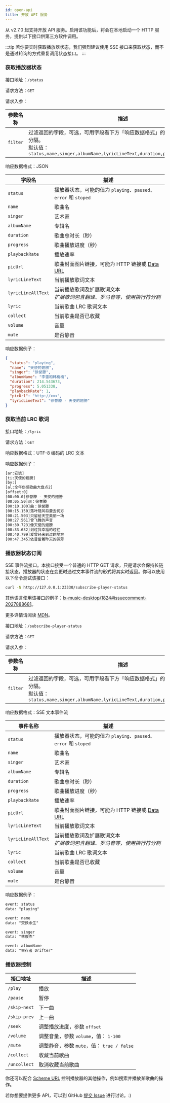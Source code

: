 ```yaml
---
id: open-api
title: 开放 API 服务
---
```


从 v2.7.0 起支持开放 API 服务。启用该功能后，将会在本地启动一个 HTTP 服务，提供以下接口供第三方软件调用。

:::tip
若你要实时获取播放器状态，我们强烈建议使用 SSE 接口来获取状态，而不是通过轮询的方式重复调用状态接口。
:::

### 获取播放器状态

接口地址：`/status`

请求方法：`GET`

请求入参：

| 参数名称 | 描述 |
| --- | ---  |
| `filter` | 过滤返回的字段，可选，可用字段看下方「响应数据格式」的字段名，多个字段用 `,` 分隔。<br/> 默认值：`status,name,singer,albumName,lyricLineText,duration,progress,playbackRate` |

响应数据格式：JSON

| 字段名 | 描述 |
| --- | ---  |
| `status` | 播放器状态，可能的值为 `playing`、`paused`、`error` 和 `stoped` |
| `name` | 歌曲名 |
| `singer` | 艺术家 |
| `albumName` | 专辑名 |
| `duration` | 歌曲总时长（秒） |
| `progress` | 歌曲播放进度（秒） |
| `playbackRate` | 播放速率 |
| `picUrl` | 歌曲封面图片链接，可能为 HTTP 链接或 [Data URL](https://developer.mozilla.org/en-US/docs/Web/HTTP/Basics_of_HTTP/Data_URLs) |
| `lyricLineText` | 当前播放歌词文本 |
| `lyricLineAllText` | 当前播放歌词及扩展歌词文本<br/> *扩展歌词包含翻译、罗马音等，使用换行符分割* |
| `lyric` | 当前歌曲 LRC 歌词文本 |
| `collect` | 当前歌曲是否已收藏 |
| `volume` | 音量 |
| `mute` | 是否静音 |

响应数据例子：

```json
{
  "status": "playing",
  "name": "天使的翅膀",
  "singer": "徐誉滕",
  "albumName": "李雷和韩梅梅",
  "duration": 214.543673,
  "progress": 5.051338,
  "playbackRate": 1,
  "picUrl": "http://xxx",
  "lyricLineText": "徐誉滕 - 天使的翅膀"
}
```

### 获取当前 LRC 歌词

接口地址：`/lyric`

请求方法：`GET`

响应数据格式：UTF-8 编码的 LRC 文本

响应数据例子：

```txt
[ar:安琥]
[ti:天使的翅膀]
[by:]
[al:全年伤感歌曲大盘点2]
[offset:0]
[00:00.0]徐誉滕 - 天使的翅膀
[00:05.50]词：徐誉滕
[00:10.100]曲：徐誉滕
[00:15.150]落叶随风将要去何方
[00:21.503]只留给天空美丽一场
[00:27.561]曾飞舞的声音
[00:30.723]像天使的翅膀
[00:33.632]划过我幸福的过往
[00:40.799]爱曾经来到过的地方
[00:47.345]依昔留着昨天的芬芳
```

### 播放器状态订阅

SSE 事件流接口。本接口接受一个普通的 HTTP GET 请求，只是请求会保持长链接状态。播放器的状态在变更时通过文本事件流的形式将其实时返回。你可以使用以下命令测试该接口：

```bash
curl -N http://127.0.0.1:23330/subscribe-player-status
```

其他语言使用该接口的例子：[lx-music-desktop/1824#issuecomment-2027888681](https://github.com/lyswhut/lx-music-desktop/issues/1824#issuecomment-2027888681)。

更多详情请阅读 [MDN](https://developer.mozilla.org/en-US/docs/Web/API/Server-sent_events)。

接口地址：`/subscribe-player-status`

请求方法：`GET`

请求入参：

| 参数名称 | 描述 |
| --- | ---  |
| `filter` | 过滤返回的字段，可选，可用字段看下方「响应数据格式」的字段名，多个字段用 `,` 分隔。<br/> 默认值：`status,name,singer,albumName,lyricLineText,duration,progress,playbackRate` |

响应数据格式：SSE 文本事件流

| 事件名称 | 描述 |
| --- | ---  |
| `status` | 播放器状态，可能的值为 `playing`、`paused`、`error` 和 `stoped` |
| `name` | 歌曲名 |
| `singer` | 艺术家 |
| `albumName` | 专辑名 |
| `duration` | 歌曲总时长（秒） |
| `progress` | 歌曲播放进度（秒） |
| `playbackRate` | 播放速率 |
| `picUrl` | 歌曲封面图片链接，可能为 HTTP 链接或 [Data URL](https://developer.mozilla.org/en-US/docs/Web/HTTP/Basics_of_HTTP/Data_URLs) |
| `lyricLineText` | 当前播放歌词文本 |
| `lyricLineAllText` | 当前播放歌词及扩展歌词文本<br/> *扩展歌词包含翻译、罗马音等，使用换行符分割* |
| `lyric` | 当前歌曲 LRC 歌词文本 |
| `collect` | 当前歌曲是否已收藏 |
| `volume` | 音量 |
| `mute` | 是否静音 |

响应数据例子：

```txt
event: status
data: "playing"

event: name
data: "交换余生"

event: singer
data: "林俊杰"

event: albumName
data: "幸存者 Drifter"
```

### 播放器控制

| 接口地址 | 描述 |
| --- | ---  |
| `/play` | 播放 |
| `/pause` | 暂停 |
| `/skip-next` | 下一曲 |
| `/skip-prev` | 上一曲 |
| `/seek` | 调整播放进度，参数 `offset` |
| `/volume` | 调整音量，参数 `volume`，值： `1-100` |
| `/mute` | 调整静音，参数 `mute`，值： `true / false` |
| `/collect` | 收藏当前歌曲 |
| `/uncollect` | 取消收藏当前歌曲 |

你还可以配合 [Scheme URL](./scheme-url.md) 控制播放器的其他操作，例如搜索并播放某歌曲的操作。

若你想要提供更多 API，可以到 GitHub [提交 Issue](https://github.com/lyswhut/lx-music-desktop/issues?q=is%3Aissue+) 进行讨论。:)
